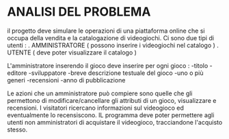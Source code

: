 # ANALISI DEL PROBLEMA 
il progetto deve simulare le operazioni di una piattaforma online che si occupa della vendita e la catalogazione di videogiochi. Ci sono due tipi di utenti : 
. AMMINISTRATORE ( possono inserire i videogiochi nel catalogo )
. UTENTE ( deve poter visualizzare il catalogo ) 

L'amministratore inserendo il gioco deve inserire per ogni gioco : 
-titolo
-editore
-sviluppatore
-breve descrizione testuale del gioco 
-uno o più generi 
-recensioni 
-anno di pubblicazione 

Le azioni che un amministratore può compiere sono quelle che gli permettono di modificare/cancellare gli attributi di un gioco, visualizzare e recensioni. I visitatori ricercano informazioni sul videogioco ed eventualmente lo recensiscono. IL programma deve poter permettere agli utenti non amministratori di acquistare il videogioco, tracciandone l'acquisto stesso.

